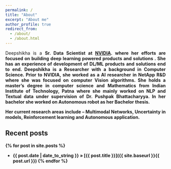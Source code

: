 ```yaml
---
permalink: /
title: "About"
excerpt: "About me"
author_profile: true
redirect_from: 
  - /about/
  - /about.html
---
```


<div style="text-align: justify">   


Deepshikha is a  <strong>Sr. Data Scientist at <a href="https://www.nvidia.com/en-in/">NVIDIA</a><strong>. where her efforts are focused on building deep learning powered products and solutions . She has an experience of development of DL/ML products and solutions end to end.  Deepshikha is a Researcher with a background in Computer Science. Prior to NVIDIA, she worked as a AI researcher in NetApp R&D where she was focused on computer Vision algorithms. She holds a master’s degree in computer science  and Mathematics from Indian Institute of Technology, Patna where she mainly worked on NLP and Textual data under supervision of Dr. Pushpak Bhattacharyya. In her bachelor she worked on Autonomous robot as her Bachelor thesis. 

Her current research areas include – Multimodal Networks, Uncertainty in models,  Reinforcement learning and Autonomous application.


<!--</div>
<div style="text-align: justify">-->
</div>

## Recent posts
{% for post in site.posts %}
   - {{ post.date | date_to_string }} » [{{ post.title }}]({{ site.baseurl }}{{ post.url }})
{% endfor %}

